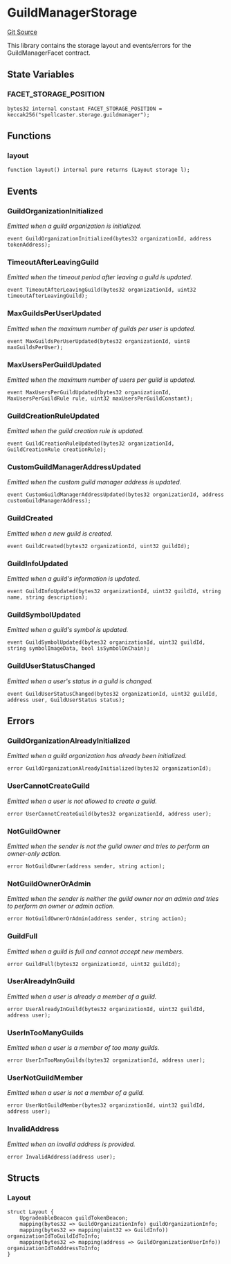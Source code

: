 # GuildManagerStorage
[Git Source](https://github.com-treasure/TreasureProject/spellcaster-facets/blob/e61aea147da628641c6f090a95c62cf081f729f5/src/guilds/guildmanager/GuildManagerStorage.sol)

This library contains the storage layout and events/errors for the GuildManagerFacet contract.


## State Variables
### FACET_STORAGE_POSITION

```solidity
bytes32 internal constant FACET_STORAGE_POSITION = keccak256("spellcaster.storage.guildmanager");
```


## Functions
### layout


```solidity
function layout() internal pure returns (Layout storage l);
```

## Events
### GuildOrganizationInitialized
*Emitted when a guild organization is initialized.*


```solidity
event GuildOrganizationInitialized(bytes32 organizationId, address tokenAddress);
```

### TimeoutAfterLeavingGuild
*Emitted when the timeout period after leaving a guild is updated.*


```solidity
event TimeoutAfterLeavingGuild(bytes32 organizationId, uint32 timeoutAfterLeavingGuild);
```

### MaxGuildsPerUserUpdated
*Emitted when the maximum number of guilds per user is updated.*


```solidity
event MaxGuildsPerUserUpdated(bytes32 organizationId, uint8 maxGuildsPerUser);
```

### MaxUsersPerGuildUpdated
*Emitted when the maximum number of users per guild is updated.*


```solidity
event MaxUsersPerGuildUpdated(bytes32 organizationId, MaxUsersPerGuildRule rule, uint32 maxUsersPerGuildConstant);
```

### GuildCreationRuleUpdated
*Emitted when the guild creation rule is updated.*


```solidity
event GuildCreationRuleUpdated(bytes32 organizationId, GuildCreationRule creationRule);
```

### CustomGuildManagerAddressUpdated
*Emitted when the custom guild manager address is updated.*


```solidity
event CustomGuildManagerAddressUpdated(bytes32 organizationId, address customGuildManagerAddress);
```

### GuildCreated
*Emitted when a new guild is created.*


```solidity
event GuildCreated(bytes32 organizationId, uint32 guildId);
```

### GuildInfoUpdated
*Emitted when a guild's information is updated.*


```solidity
event GuildInfoUpdated(bytes32 organizationId, uint32 guildId, string name, string description);
```

### GuildSymbolUpdated
*Emitted when a guild's symbol is updated.*


```solidity
event GuildSymbolUpdated(bytes32 organizationId, uint32 guildId, string symbolImageData, bool isSymbolOnChain);
```

### GuildUserStatusChanged
*Emitted when a user's status in a guild is changed.*


```solidity
event GuildUserStatusChanged(bytes32 organizationId, uint32 guildId, address user, GuildUserStatus status);
```

## Errors
### GuildOrganizationAlreadyInitialized
*Emitted when a guild organization has already been initialized.*


```solidity
error GuildOrganizationAlreadyInitialized(bytes32 organizationId);
```

### UserCannotCreateGuild
*Emitted when a user is not allowed to create a guild.*


```solidity
error UserCannotCreateGuild(bytes32 organizationId, address user);
```

### NotGuildOwner
*Emitted when the sender is not the guild owner and tries to perform an owner-only action.*


```solidity
error NotGuildOwner(address sender, string action);
```

### NotGuildOwnerOrAdmin
*Emitted when the sender is neither the guild owner nor an admin and tries to perform an owner or admin action.*


```solidity
error NotGuildOwnerOrAdmin(address sender, string action);
```

### GuildFull
*Emitted when a guild is full and cannot accept new members.*


```solidity
error GuildFull(bytes32 organizationId, uint32 guildId);
```

### UserAlreadyInGuild
*Emitted when a user is already a member of a guild.*


```solidity
error UserAlreadyInGuild(bytes32 organizationId, uint32 guildId, address user);
```

### UserInTooManyGuilds
*Emitted when a user is a member of too many guilds.*


```solidity
error UserInTooManyGuilds(bytes32 organizationId, address user);
```

### UserNotGuildMember
*Emitted when a user is not a member of a guild.*


```solidity
error UserNotGuildMember(bytes32 organizationId, uint32 guildId, address user);
```

### InvalidAddress
*Emitted when an invalid address is provided.*


```solidity
error InvalidAddress(address user);
```

## Structs
### Layout

```solidity
struct Layout {
    UpgradeableBeacon guildTokenBeacon;
    mapping(bytes32 => GuildOrganizationInfo) guildOrganizationInfo;
    mapping(bytes32 => mapping(uint32 => GuildInfo)) organizationIdToGuildIdToInfo;
    mapping(bytes32 => mapping(address => GuildOrganizationUserInfo)) organizationIdToAddressToInfo;
}
```

